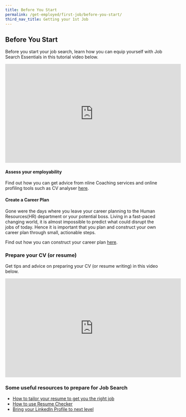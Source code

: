 ```yaml
---
title: Before You Start
permalink: /get-employed/first-job/before-you-start/
third_nav_title: Getting your 1st Job
---
```



## Before You Start
Before you start your job search, learn how you can equip yourself with Job Search Essentials in this tutorial video below.

<iframe width="560" height="315" src="https://www.youtube.com/embed/w6d08_VPwiI" frameborder="0" allow="accelerometer; autoplay; encrypted-media; gyroscope; picture-in-picture" allowfullscreen></iframe>

#### Assess your employability

Find out how you can get advice from nline Coaching services and online profiling tools such as CV analyser [here](https://content.mycareersfuture.sg/careercoaching/).

#### Create a Career Plan

Gone were the days where you leave your career planning to the Human Resources(HR) department or your potential boss. Living in a fast-paced changing world, it is almost impossible to predict what could disrupt the jobs of today. Hence it is important that you plan and construct your own career plan through small, actionable steps.

Find out how you can construct your career plan [here](https://content.mycareersfuture.sg/careercoaching/article/how-to-construct-a-career-plan/).

### Prepare your CV (or resume)

Get tips and advice on preparing your CV (or resume writing) in this video below.

<iframe width="560" height="315" src="https://www.youtube.com/embed/pfRcojJe3IY" frameborder="0" allow="accelerometer; autoplay; encrypted-media; gyroscope; picture-in-picture" allowfullscreen></iframe>

### Some useful resources to prepare for Job Search
  - [How to tailor your resume to get you the right job](https://content.mycareersfuture.sg/careercoaching/article/how-to-tailor-your-resume-to-fit-the-job-description/)
  - [How to use Resume Checker](https://content.mycareersfuture.sg/improve-cv-5-minutes-check-resume-mycareersfuture/)
  - [Bring your LinkedIn Profile to next level](https://content.mycareersfuture.sg/careercoaching/article/take-your-linkedin-profile-to-the-next-level/)
